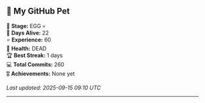 ## 🐾 My GitHub Pet

🥚 **Stage:** EGG 💀  
📅 **Days Alive:** 22  
⭐ **Experience:** 60  
💓 **Health:** DEAD  
🏆 **Best Streak:** 1 days  
💻 **Total Commits:** 260  
🎖️ **Achievements:** None yet  

*Last updated: 2025-09-15 09:10 UTC*

---
